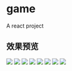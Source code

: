 # game
A react project
## 效果预览
<img src="http://wx.11babay.cn/uploads/Q/Qdh4nAHglce5Bkn7PTKf/e/9/9/c/5c62410ac7130.jpeg"/>
<img src="http://wx.11babay.cn/uploads/Q/Qdh4nAHglce5Bkn7PTKf/c/9/4/6/5c6241054ceba.jpeg"/>
<img src="http://wx.11babay.cn/uploads/Q/Qdh4nAHglce5Bkn7PTKf/5/1/2/9/5c6241002c5bd.jpeg"/>
<img src="http://wx.11babay.cn/uploads/Q/Qdh4nAHglce5Bkn7PTKf/8/a/8/7/5c6240f92fb9c.jpeg"/>
<img src="http://wx.11babay.cn/uploads/Q/Qdh4nAHglce5Bkn7PTKf/1/d/e/0/5c6240f29077c.jpeg"/>
<img src="http://wx.11babay.cn/uploads/Q/Qdh4nAHglce5Bkn7PTKf/0/3/a/b/5c6240990a0a8.jpeg"/>
<img src="http://wx.11babay.cn/uploads/Q/Qdh4nAHglce5Bkn7PTKf/e/6/f/4/5c624093d9cf7.jpeg"/>
<img src="http://wx.11babay.cn/uploads/Q/Qdh4nAHglce5Bkn7PTKf/b/b/d/d/5c62408ed973f.jpeg"/>
